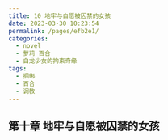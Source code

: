 ```yaml
---
title: 10 地牢与自愿被囚禁的女孩
date: 2023-03-30 10:23:54
permalink: /pages/efb2e1/
categories:
  - novel
  - 萝莉 百合
  - 白龙少女的拘束奇缘
tags:
  - 捆绑
  - 百合
  - 调教
---
```


## 第十章  地牢与自愿被囚禁的女孩
